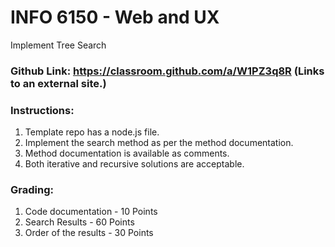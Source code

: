 # INFO 6150 - Web and UX

Implement Tree Search

### Github Link: https://classroom.github.com/a/W1PZ3q8R (Links to an external site.)

### Instructions:
1. Template repo has a node.js file.
2. Implement the search method as per the method documentation.
3. Method documentation is available as comments.
4. Both iterative and recursive solutions are acceptable.

### Grading:
1. Code documentation - 10 Points
2. Search Results - 60 Points
3. Order of the results - 30 Points
